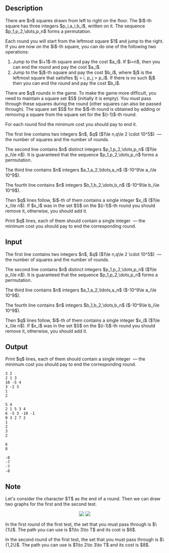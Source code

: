 ## Description

<div><p>There are $n$ squares drawn from left to right on the floor. The $i$-th square has three integers $p_i,a_i,b_i$, written on it. The sequence $p_1,p_2,\dots,p_n$ forms a permutation.</p><p>Each round you will start from the leftmost square $1$ and jump to the right. If you are now on the $i$-th square, you can do one of the following two operations:</p><ol> <li> Jump to the $i+1$-th square and pay the cost $a_i$. If $i=n$, then you can end the round and pay the cost $a_i$. </li><li> Jump to the $j$-th square and pay the cost $b_i$, where $j$ is the leftmost square that satisfies $j &gt; i, p_j &gt; p_i$. If there is no such $j$ then you can end the round and pay the cost $b_i$. </li></ol><p>There are $q$ rounds in the game. To make the game more difficult, you need to maintain a square set $S$ (initially it is empty). You <span class="tex-font-style-bf">must</span> pass through these squares during the round (other squares can also be passed through). The square set $S$ for the $i$-th round is obtained by adding or removing a square from the square set for the $(i-1)$-th round. </p><p>For each round find the minimum cost you should pay to end it.</p></div><div class="input-specification"><p>The first line contains two integers $n$, $q$ ($1\le n,q\le 2 \cdot 10^5$) &nbsp;— the number of squares and the number of rounds.</p><p>The second line contains $n$ distinct integers $p_1,p_2,\dots,p_n$ ($1\le p_i\le n$). It is guaranteed that the sequence $p_1,p_2,\dots,p_n$ forms a permutation.</p><p>The third line contains $n$ integers $a_1,a_2,\ldots,a_n$ ($-10^9\le a_i\le 10^9$).</p><p>The fourth line contains $n$ integers $b_1,b_2,\dots,b_n$ ($-10^9\le b_i\le 10^9$).</p><p>Then $q$ lines follow, $i$-th of them contains a single integer $x_i$ ($1\le x_i\le n$). If $x_i$ was in the set $S$ on the $(i-1)$-th round you should remove it, otherwise, you should add it.</p></div><div class="output-specification"><p>Print $q$ lines, each of them should contain a single integer &nbsp;— the minimum cost you should pay to end the corresponding round.</p></div>

## Input

<p>The first line contains two integers $n$, $q$ ($1\le n,q\le 2 \cdot 10^5$) &nbsp;— the number of squares and the number of rounds.</p><p>The second line contains $n$ distinct integers $p_1,p_2,\dots,p_n$ ($1\le p_i\le n$). It is guaranteed that the sequence $p_1,p_2,\dots,p_n$ forms a permutation.</p><p>The third line contains $n$ integers $a_1,a_2,\ldots,a_n$ ($-10^9\le a_i\le 10^9$).</p><p>The fourth line contains $n$ integers $b_1,b_2,\dots,b_n$ ($-10^9\le b_i\le 10^9$).</p><p>Then $q$ lines follow, $i$-th of them contains a single integer $x_i$ ($1\le x_i\le n$). If $x_i$ was in the set $S$ on the $(i-1)$-th round you should remove it, otherwise, you should add it.</p>

## Output

<p>Print $q$ lines, each of them should contain a single integer &nbsp;— the minimum cost you should pay to end the corresponding round.</p>





```input1
3 2
2 1 3
10 -5 4
3 -2 3
1
2
```




```input2
5 4
2 1 5 3 4
6 -5 3 -10 -1
0 3 2 7 2
1
2
3
2
```




```output1
6
8
```




```output2
-8
-7
-7
-8
```



## Note

<p>Let's consider the character $T$ as the end of a round. Then we can draw two graphs for the first and the second test.</p><center> <img class="tex-graphics" src="file://al2oDpOX.png" style="max-width: 100.0%;max-height: 100.0%;"> <img class="tex-graphics" src="file://G2gaq4Yg.png" style="max-width: 100.0%;max-height: 100.0%;"> </center><p>In the first round of the first test, the set that you must pass through is $\{1\}$. The path you can use is $1\to 3\to T$ and its cost is $6$.</p><p>In the second round of the first test, the set that you must pass through is $\{1,2\}$. The path you can use is $1\to 2\to 3\to T$ and its cost is $8$.</p>
